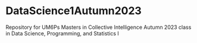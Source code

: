 # DataScience1Autumn2023
Repository for UM6Ps Masters in Collective Intelligence Autumn 2023 class in Data Science, Programming, and Statistics I
